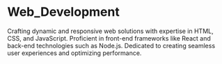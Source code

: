 # Web_Development
Crafting dynamic and responsive web solutions with expertise in HTML, CSS, and JavaScript. Proficient in front-end frameworks like React and back-end technologies such as Node.js. Dedicated to creating seamless user experiences and optimizing performance.
